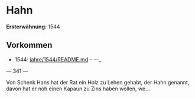 # Hahn

**Ersterwähnung:** 1544

## Vorkommen
- 1544: [jahre/1544/README.md](../jahre/1544/README.md) – —_


— 341 —

Von Schenk Hans hat der Rat ein Holz zu Lehen
gehabt, der Hahn genannt, davon hat er noh einen
Kapaun zu Zins haben wollen, we...

